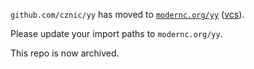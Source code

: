 `github.com/cznic/yy` has moved to [`modernc.org/yy`](https://godoc.org/modernc.org/yy) ([vcs](https://gitlab.com/cznic/yy)).

Please update your import paths to `modernc.org/yy`.

This repo is now archived.
